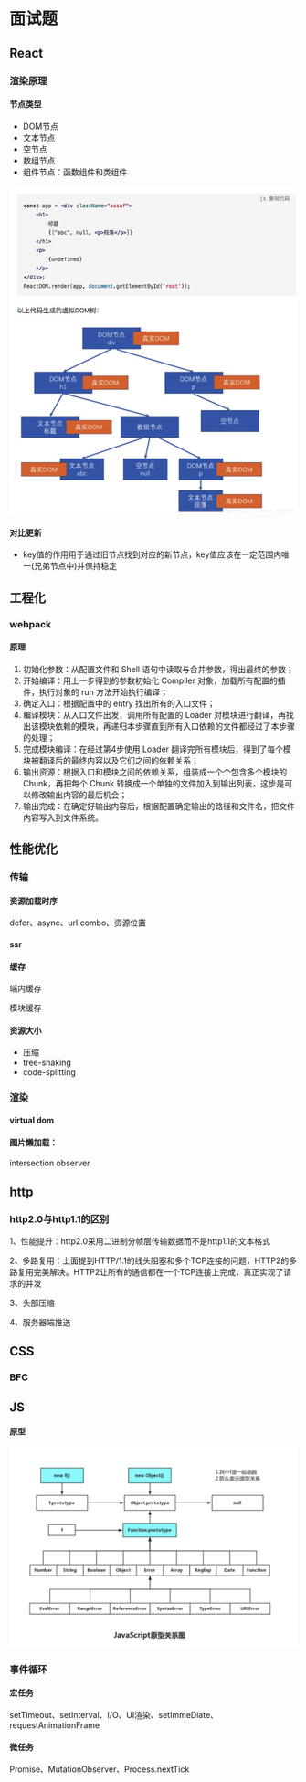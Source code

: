 # 面试题

## React

### 渲染原理

#### 节点类型

* DOM节点
* 文本节点
* 空节点
* 数组节点
* 组件节点：函数组件和类组件

![](../.gitbook/assets/image%20%287%29.png)

#### 对比更新

* key值的作用用于通过旧节点找到对应的新节点，key值应该在一定范围内唯一\(兄弟节点中\)并保持稳定

## 工程化

### webpack

#### 原理

1. 初始化参数：从配置文件和 Shell 语句中读取与合并参数，得出最终的参数；
2. 开始编译：用上一步得到的参数初始化 Compiler 对象，加载所有配置的插件，执行对象的 run 方法开始执行编译；
3. 确定入口：根据配置中的 entry 找出所有的入口文件；
4. 编译模块：从入口文件出发，调用所有配置的 Loader 对模块进行翻译，再找出该模块依赖的模块，再递归本步骤直到所有入口依赖的文件都经过了本步骤的处理；
5. 完成模块编译：在经过第4步使用 Loader 翻译完所有模块后，得到了每个模块被翻译后的最终内容以及它们之间的依赖关系；
6. 输出资源：根据入口和模块之间的依赖关系，组装成一个个包含多个模块的 Chunk，再把每个 Chunk 转换成一个单独的文件加入到输出列表，这步是可以修改输出内容的最后机会；
7. 输出完成：在确定好输出内容后，根据配置确定输出的路径和文件名，把文件内容写入到文件系统。

## 性能优化

### 传输

#### 资源加载时序

defer、async、url combo、资源位置

#### ssr

#### 缓存

端内缓存

模块缓存

#### 资源大小

* 压缩
* tree-shaking
* code-splitting



### 渲染

#### virtual dom

#### 图片懒加载：

intersection observer



## http

### http2.0与http1.1的区别

1、性能提升：http2.0采用二进制分帧层传输数据而不是http1.1的文本格式

2、多路复用：上面提到HTTP/1.1的线头阻塞和多个TCP连接的问题，HTTP2的多路复用完美解决。HTTP2让所有的通信都在一个TCP连接上完成，真正实现了请求的并发

3、头部压缩

4、服务器端推送

## CSS

### BFC

## JS

#### 原型

![](../.gitbook/assets/image%20%288%29.png)

### 事件循环

#### 宏任务

setTimeout、setInterval、I/O、UI渲染、setImmeDiate、requestAnimationFrame

#### 微任务

Promise、MutationObserver、Process.nextTick



